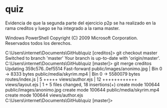 # quiz


Evidencia de que la segunda parte del ejercicio p2p se ha realizado en la rama creditos y luego se ha integrado a la rama master.


Windows PowerShell
Copyright (C) 2009 Microsoft Corporation. Reservados todos los derechos.

C:\Users\internet\Documents\GitHub\quiz [creditos]> git checkout master
Switched to branch 'master'
Your branch is up-to-date with 'origin/master'.
C:\Users\internet\Documents\GitHub\quiz [master]> git merge creditos
Updating 359c576..0ef5514
Fast-forward
 public/images/anonimo.jpg | Bin 0 -> 8333 bytes
 public/media/skyrim.mp4   | Bin 0 -> 5580079 bytes
 routes/index.js           |   5 +++++
 views/author.ejs          |  12 ++++++++++++
 views/layout.ejs          |   1 +
 5 files changed, 18 insertions(+)
 create mode 100644 public/images/anonimo.jpg
 create mode 100644 public/media/skyrim.mp4
 create mode 100644 views/author.ejs
C:\Users\internet\Documents\GitHub\quiz [master]>

